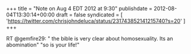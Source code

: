 +++
title = "Note on Aug 4 EDT 2012 at 9:30"
publishdate = 2012-08-04T13:30:14+00:00
draft = false
syndicated = [ 'https://twitter.com/chrisjohndeluca/status/231743852141215740?s=20' ]
+++

RT @gemfire29: " the bible is very clear about homosexuality. Its an abomination" "so is your life!"

